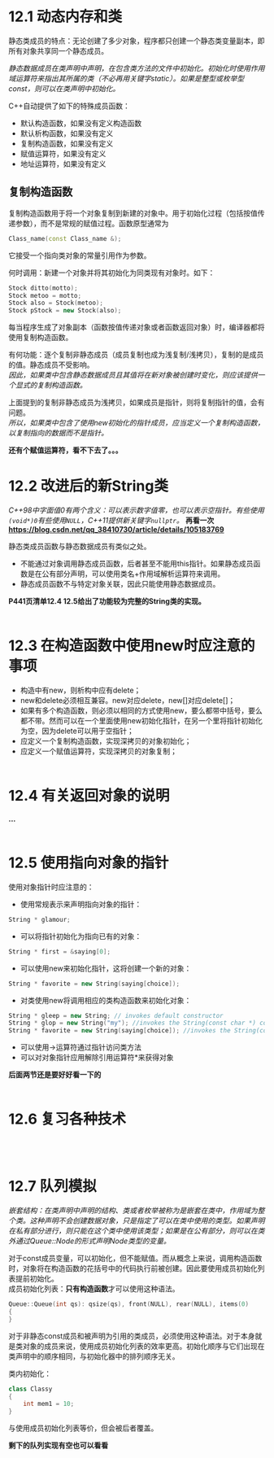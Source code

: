 # 12.1 动态内存和类
静态类成员的特点：无论创建了多少对象，程序都只创建一个静态类变量副本，即所有对象共享同一个静态成员。

*静态数据成员在类声明中声明，在包含类方法的文件中初始化。初始化时使用作用域运算符来指出其所属的类（不必再用关键字static）。如果是整型或枚举型const，则可以在类声明中初始化。*

C++自动提供了如下的特殊成员函数：
- 默认构造函数，如果没有定义构造函数
- 默认析构函数，如果没有定义
- 复制构造函数，如果没有定义
- 赋值运算符，如果没有定义
- 地址运算符，如果没有定义

## 复制构造函数
复制构造函数用于将一个对象复制到新建的对象中。用于初始化过程（包括按值传递参数），而不是常规的赋值过程。函数原型通常为  
```c++
Class_name(const Class_name &);
```
它接受一个指向类对象的常量引用作为参数。

何时调用：新建一个对象并将其初始化为同类现有对象时。如下：
```c++
Stock ditto(motto);
Stock metoo = motto;
Stock also = Stock(metoo);
Stock pStock = new Stock(also);
```
每当程序生成了对象副本（函数按值传递对象或者函数返回对象）时，编译器都将使用复制构造函数。

有何功能：逐个复制非静态成员（成员复制也成为浅复制/浅拷贝），复制的是成员的值。静态成员不受影响。  
*因此，如果类中包含静态数据成员且其值将在新对象被创建时变化，则应该提供一个显式的复制构造函数。*

上面提到的复制非静态成员为浅拷贝，如果成员是指针，则将复制指针的值，会有问题。  
*所以，如果类中包含了使用new初始化的指针成员，应当定义一个复制构造函数，以复制指向的数据而不是指针。*

**还有个赋值运算符，看不下去了。。。**
<br>

# 12.2 改进后的新String类
*C++98中字面值0有两个含义：可以表示数字值零，也可以表示空指针。有些使用`(void*)0`有些使用`NULL`，C++11提供新关键字`nullptr`。* **再看一次<https://blog.csdn.net/qq_38410730/article/details/105183769>**

静态类成员函数与静态数据成员有类似之处。
- 不能通过对象调用静态成员函数，后者甚至不能用this指针。如果静态成员函数是在公有部分声明，可以使用类名+作用域解析运算符来调用。
- 静态成员函数不与特定对象关联，因此只能使用静态数据成员。

**P441页清单12.4 12.5给出了功能较为完整的String类的实现。**
<br><br>

# 12.3 在构造函数中使用new时应注意的事项
- 构造中有new，则析构中应有delete；
- new和delete必须相互兼容。new对应delete，new[]对应delete[]；
- 如果有多个构造函数，则必须以相同的方式使用new，要么都带中括号，要么都不带。然而可以在一个里面使用new初始化指针，在另一个里将指针初始化为空，因为delete可以用于空指针；
- 应定义一个复制构造函数，实现深拷贝的对象初始化；
- 应定义一个赋值运算符，实现深拷贝的对象复制；
<br><br>

# 12.4 有关返回对象的说明
**...**
<br><br>

# 12.5 使用指向对象的指针
使用对象指针时应注意的：
- 使用常规表示来声明指向对象的指针：
```c++
String * glamour;
```
- 可以将指针初始化为指向已有的对象：
```c++
String * first = &saying[0];
```
- 可以使用new来初始化指针，这将创建一个新的对象：
```c++
String * favorite = new String(saying[choice]);
```
- 对类使用new将调用相应的类构造函数来初始化对象：
```c++
String * gleep = new String; // invokes default constructor
String * glop = new String("my"); //invokes the String(const char *) constructor
String * favorite = new String(saying[choice]); //invokes the String(const String &) constructor
```
- 可以使用->运算符通过指针访问类方法
- 可以对对象指针应用解除引用运算符*来获得对象

**后面两节还是要好好看一下的**
<br><br>

# 12.6 复习各种技术
<br><br>

# 12.7 队列模拟
*嵌套结构：在类声明中声明的结构、类或者枚举被称为是嵌套在类中，作用域为整个类。这种声明不会创建数据对象，只是指定了可以在类中使用的类型。如果声明在私有部分进行，则只能在这个类中使用该类型；如果是在公有部分，则可以在类外通过Queue::Node的形式声明Node类型的变量。*

对于const成员变量，可以初始化，但不能赋值。而从概念上来说，调用构造函数时，对象将在构造函数的花括号中的代码执行前被创建。因此要使用成员初始化列表提前初始化。  
成员初始化列表：**只有构造函数**才可以使用这种语法。
```c++
Queue::Queue(int qs): qsize(qs), front(NULL), rear(NULL), items(0)
{
}
```
对于非静态const成员和被声明为引用的类成员，必须使用这种语法。对于本身就是类对象的成员来说，使用成员初始化列表的效率更高。初始化顺序与它们出现在类声明中的顺序相同，与初始化器中的排列顺序无关。

类内初始化：
```c++
class Classy
{
    int mem1 = 10;
}
```
与使用成员初始化列表等价，但会被后者覆盖。

**剩下的队列实现有空也可以看看**
